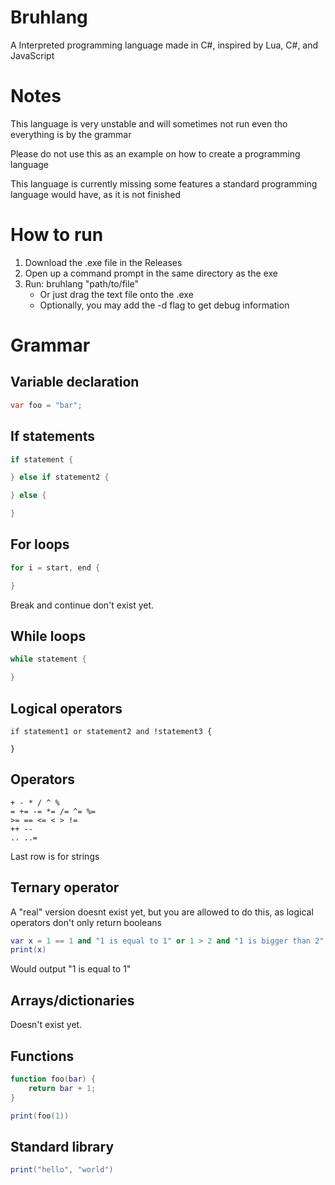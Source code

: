 # Bruhlang
A Interpreted programming language made in C#, inspired by Lua, C#, and JavaScript

# Notes
This language is very unstable and will sometimes not run even tho everything is by the grammar

Please do not use this as an example on how to create a programming language

This language is currently missing some features a standard programming language would have, as it is not finished

# How to run
1. Download the .exe file in the Releases
2. Open up a command prompt in the same directory as the exe
3. Run: bruhlang "path/to/file"
   * Or just drag the text file onto the .exe
   * Optionally, you may add the -d flag to get debug information

# Grammar
## Variable declaration
```cs
var foo = "bar";
```
## If statements
```cs
if statement {

} else if statement2 {

} else {

}
```
## For loops
```cs
for i = start, end {

}
```
Break and continue don't exist yet.
## While loops
```cs
while statement {

}
```
## Logical operators
```
if statement1 or statement2 and !statement3 {

}
```
## Operators
```
+ - * / ^ %
= += -= *= /= ^= %=
>= == <= < > != 
++ --
.. ..=
```
Last row is for strings
## Ternary operator
A "real" version doesnt exist yet, but you are allowed to do this, as logical operators don't only return booleans
```lua
var x = 1 == 1 and "1 is equal to 1" or 1 > 2 and "1 is bigger than 2";
print(x)
```
Would output "1 is equal to 1"
## Arrays/dictionaries
Doesn't exist yet.
## Functions
```lua
function foo(bar) {
    return bar + 1;
}

print(foo(1))
```
## Standard library
```lua
print("hello", "world")
```
